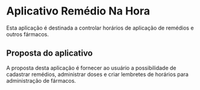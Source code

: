 # Aplicativo Remédio Na Hora
Esta aplicação é destinada a controlar horários de aplicação de remédios e outros fármacos.

## Proposta do aplicativo
A proposta desta aplicação é fornecer ao usuário a possibilidade de cadastrar remédios, administrar doses e criar lembretes de horários para administração de fármacos. 
